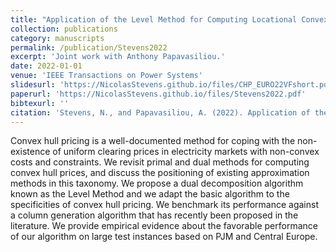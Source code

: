 ```yaml
---
title: "Application of the Level Method for Computing Locational Convex Hull Prices"
collection: publications
category: manuscripts
permalink: /publication/Stevens2022
excerpt: 'Joint work with Anthony Papavasiliou.'
date: 2022-01-01
venue: 'IEEE Transactions on Power Systems'
slidesurl: 'https://NicolasStevens.github.io/files/CHP_EURO22VFshort.pdf'
paperurl: 'https://NicolasStevens.github.io/files/Stevens2022.pdf'
bibtexurl: ''
citation: 'Stevens, N., and Papavasiliou, A. (2022). Application of the Level Method for Computing Locational Convex Hull Prices. IEEE Transactions on Power Systems, 37(5), 3958-3968.'
---
```

Convex hull pricing is a well-documented method for coping with the non-existence of uniform clearing prices in electricity markets with non-convex costs and constraints. We revisit primal and dual methods for computing convex hull prices, and discuss the positioning of existing approximation methods in this taxonomy. We propose a dual decomposition algorithm known as the Level Method and we adapt the basic algorithm to the specificities of convex hull pricing. We benchmark its performance against a column generation algorithm that has recently been proposed in the literature. We provide empirical evidence about the favorable performance of our algorithm on large test instances based on PJM and Central Europe.
